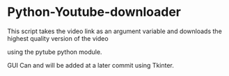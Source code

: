 # Python-Youtube-downloader


This script takes the video link as an argument variable and downloads the highest quality version of the video

using the pytube python module.

GUI Can and will be added at a later commit using Tkinter.
